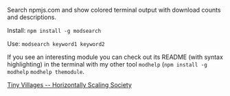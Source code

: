 Search npmjs.com and show colored terminal output with download counts and descriptions.

Install: `npm install -g modsearch`

Use: `modsearch keyword1 keyword2`

If you see an interesting module you can check out its README (with syntax highlighting) in the terminal with my other tool `modhelp` (`npm install -g modhelp` `modhelp themodule`.

[Tiny Villages -- Horizontally Scaling Society](http://runvnc.github.io/tinyvillage)
